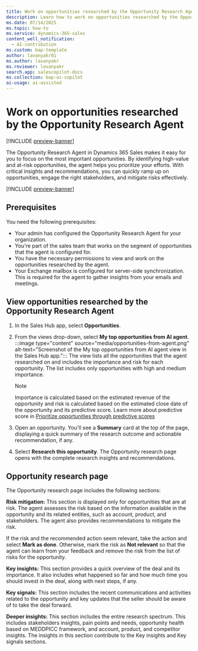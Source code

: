 ```yaml
---
title: Work on opportunities researched by the Opportunity Research Agent
description: Learn how to work on opportunities researched by the Opportunity Research Agent.
ms.date: 07/14/2025
ms.topic: how-to
ms.service: dynamics-365-sales
content_well_notification:
  - AI-contribution
ms.custom: bap-template
author: lavanyakr01
ms.author: lavanyakr
ms.reviewer: lavanyakr
search.app: salescopilot-docs
ms.collection: bap-ai-copilot
ai-usage: ai-assisted
---
```


# Work on opportunities researched by the Opportunity Research Agent

[!INCLUDE [preview-banner](~/../shared-content/shared/preview-includes/preview-banner.md)]

The Opportunity Research Agent in Dynamics 365 Sales makes it easy for you to focus on the most important opportunities. By identifying high-value and at-risk opportunities, the agent helps you prioritize your efforts. With critical insights and recommendations, you can quickly ramp up on opportunities, engage the right stakeholders, and mitigate risks effectively.

[!INCLUDE [preview-banner](~/../shared-content/shared/preview-includes/preview-note-d365.md)]

## Prerequisites

You need the following prerequisites:

- Your admin has configured the Opportunity Research Agent for your organization. 
- You're part of the sales team that works on the segment of opportunities that the agent is configured for.
- You have the necessary permissions to view and work on the opportunities researched by the agent.
- Your Exchange mailbox is configured for server-side synchronization. This is required for the agent to gather insights from your emails and meetings.

## View opportunities researched by the Opportunity Research Agent

1. In the Sales Hub app, select **Opportunities**.

1. From the views drop-down, select **My top opportunities from AI agent**.  
   :::image type="content" source="media/opportunities-from-agent.png" alt-text="Screenshot of the My top opportunities from AI agent view in the Sales Hub app.":::
   The view lists all the opportunities that the agent researched on and includes the importance and risk for each opportunity. The list includes only opportunities with high and medium importance.
   > [!NOTE]
   > Importance is calculated based on the estimated revenue of the opportunity and risk is calculated based on the estimated close date of the opportunity and its predictive score. Learn more about predictive score in [Prioritize opportunities through predictive scores](work-predictive-opportunity-scoring.md)

1. Open an opportunity.
   You'll see a **Summary** card at the top of the page, displaying a quick summary of the research outcome and actionable recommendation, if any.
1. Select **Research this opportunity**.
   The Opportunity research page opens with the complete research insights and recommendations.

## Opportunity research page

The Opportunity research page includes the following sections:

**Risk mitigation:** This section is displayed only for opportunities that are at risk. The agent assesses the risk based on the information available in the opportunity and its related entities, such as account, product, and stakeholders. The agent also provides recommendations to mitigate the risk.

If the risk and the recommended action seem relevant, take the action and select **Mark as done**. Otherwise, mark the risk as **Not relevant** so that the agent can learn from your feedback and remove the risk from the list of risks for the opportunity.

**Key insights:** This section provides a quick overview of the deal and its importance. It also includes what happened so far and how much time you should invest in the deal, along with next steps, if any.

**Key signals:** This section includes the recent communications and activities related to the opportunity and key updates that the seller should be aware of to take the deal forward.

**Deeper insights:** This section includes the entire research spectrum. This includes stakeholders insights, pain points and needs, opportunity health based on MEDDPICC framework, and account, product, and competitor insights. The insights in this section contribute to the Key insights and Key signals sections.